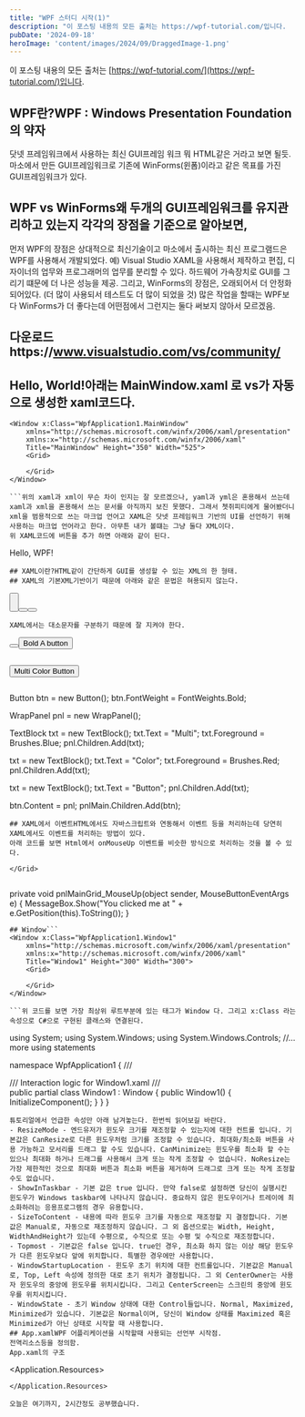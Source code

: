```yaml
---
title: "WPF 스터디 시작(1)"
description: "이 포스팅 내용의 모든 출처는 https://wpf-tutorial.com/입니다.   WPF란?  WPF : Windows Presentation Foundation 의 약자  닷넷 프레임워크에서 사용하는 최신 GUI프레임 워크  뭐 HTML같은 거라고 보면 될듯.  마소에서 만든 G..."
pubDate: '2024-09-18'
heroImage: 'content/images/2024/09/DraggedImage-1.png'
---
```


이 포스팅 내용의 모든 출처는 [https://wpf-tutorial.com/](https://wpf-tutorial.com/)입니다.
## WPF란?WPF : Windows Presentation Foundation 의 약자
닷넷 프레임워크에서 사용하는 최신 GUI프레임 워크
뭐 HTML같은 거라고 보면 될듯.
마소에서 만든 GUI프레임워크로 기존에 WinForms(윈폼)이라고 같은 목표를 가진 GUI프레임워크가 있다.
## WPF vs WinForms왜 두개의 GUI프레임워크를 유지관리하고 있는지 각각의 장점을 기준으로 알아보면,
먼저 WPF의 장점은 상대적으로 최신기술이고 마소에서 출시하는 최신 프로그램드은 WPF를 사용해서 개발되었다. 예) Visual Studio
XAML을 사용해서 제작하고 편집, 디자이너의 업무와 프로그래머의 업무를 분리할 수 있다. 하드웨어 가속장치로 GUI를 그리기 떄문에 더 나은 성능을 제공.
그리고, WinForms의 장점은, 오래되어서 더 안정화 되어있다. (더 많이 사용되서 테스트도 더 많이 되었을 것)
많은 작업을 할때는 WPF보다 WinForms가 더 좋다는데 어떤점에서 그런지는 둘다 써보지 않아서 모르겠음.
## 다운로드https://www.visualstudio.com/vs/community/
## Hello, World!아래는 MainWindow.xaml 로 vs가 자동으로 생성한 xaml코드다.
```
<Window x:Class="WpfApplication1.MainWindow"
    xmlns="http://schemas.microsoft.com/winfx/2006/xaml/presentation"
    xmlns:x="http://schemas.microsoft.com/winfx/2006/xaml"
    Title="MainWindow" Height="350" Width="525">
    <Grid>

    </Grid>
</Window>

```위의 xaml과 xml이 무슨 차이 인지는 잘 모르겠으나, yaml과 yml은 혼용해서 쓰는데 xaml과 xml을 혼용해서 쓰는 문서를 아직까지 보진 못했다. 그래서 쳇쥐피티에게 물어봤더니 xml을 범용적으로 쓰는 마크업 언어고 XAML은 닷넷 프레임워크 기반의 UI를 선언하기 위해 사용하는 마크업 언어라고 한다. 아무튼 내가 볼떄는 그냥 둘다 XML이다.
위 XAML코드에 버튼을 추가 하면 아래와 같이 된다.
```
<Window x:Class="WpfApplication1.MainWindow"
    xmlns="http://schemas.microsoft.com/winfx/2006/xaml/presentation"
    xmlns:x="http://schemas.microsoft.com/winfx/2006/xaml"
    Title="MainWindow" Height="350" Width="525">
    <Grid>
        <TextBlock HorizontalAlignment="Center" VerticalAlignment="Center" FontSize="72">
            Hello, WPF!
        </TextBlock>
    </Grid>
</Window>

```그리고 응용프로그램을 실행하면,
## XAML이란?HTML같이 간단하게 GUI를 생성할 수 있는 XML의 한 형태.
## XAML의 기본XML기반이기 때문에 아래와 같은 문법은 혀용되지 않는다.
```
<Button>

```나는 개발자라서 XML을 많이 다뤄봐서 정말 기본중의 기본이지만 XML을 모르는 사람이라면 XML문법을 좀 익히고 보면 편할 것 같다. HTML에서는 위와 같은 문법을 대충.. 오류가 안나고 그려주지만, XML에서는 오류가 발생한다. 따라서 아래와 같이 표현해줘야 한다.
```
<Button />
<!-- or -->
<Button></Button>

```확실히 열었던 태그를 닫는 처리를 해야한다.
XAML에서는 대소문자를 구분하기 때문에 잘 지켜야 한다.
```
<Button FontWeight="Bold" Content="A button" />
<!-- equals -->
<Button>
    <Button.FontWeight>Bold</Button.FontWeight>
    <Button.Content>A button</Button.Content>
</Button>

```C#의 코드와 비교해보면 XAML의 코드가 엄청 간결하다는 것을 알 수 있다.
```
<Button FontWeight="Bold">
    <WrapPanel>
        <TextBlock Foreground="Blue">Multi</TextBlock>
        <TextBlock Foreground="Red">Color</TextBlock>
        <TextBlock>Button</TextBlock>
    </WrapPanel>
</Button>

```위 XAML을 C#코드로 변경하면 아래와 같다.
```
Button btn = new Button();
btn.FontWeight = FontWeights.Bold;

WrapPanel pnl = new WrapPanel();

TextBlock txt = new TextBlock();
txt.Text = "Multi";
txt.Foreground = Brushes.Blue;
pnl.Children.Add(txt);

txt = new TextBlock();
txt.Text = "Color";
txt.Foreground = Brushes.Red;
pnl.Children.Add(txt);

txt = new TextBlock();
txt.Text = "Button";
pnl.Children.Add(txt);

btn.Content = pnl;
pnlMain.Children.Add(btn);

```자바에서 Swing이나 SWT로 개발할 때 위와같은 형태로 UI를 많이 그렸었는데 옛날기억이 새록새록 난다. 누가봐도 XAML이 간단하고 더 직관적으로 이해가 될 것이다.
## XAML에서 이벤트HTML에서도 자바스크립트와 연동해서 이벤트 등을 처리하는데 당연히 XAML에서도 이벤트를 처리하는 방법이 있다.
아래 코드를 보면 Html에서 onMouseUp 이벤트를 비슷한 방식으로 처리하는 것을 볼 수 있다.
```
<Window x:Class="WpfTutorialSamples.XAML.EventsSample"
        xmlns="http://schemas.microsoft.com/winfx/2006/xaml/presentation"
        xmlns:x="http://schemas.microsoft.com/winfx/2006/xaml"
        Title="EventsSample" Height="300" Width="300">
	<Grid Name="pnlMainGrid" MouseUp="pnlMainGrid_MouseUp" Background="LightBlue">        
		
    </Grid>
</Window>

```연결되는 C#코드는 아래와 같다.
```
private void pnlMainGrid_MouseUp(object sender, MouseButtonEventArgs e)
{
	MessageBox.Show("You clicked me at " + e.GetPosition(this).ToString());
}

```## WPF 어플리케이션 개요WPF는 주로 윈도우즈 응용프로그램을 만드는데 사용한다.(아닐수도 있다) 내가보고 있는 튜토리얼은 WPF를 이용해서 윈도우즈용 데스크탑 어플리케이션을 만드는데 촛점을 두고 있다고 한다. 이것은 따라가 보면서 확인해야할 것 같다. 내가 기존에 배웠었던 자바로 구현하는 스윙이나 SWT도 데스크탑에서 실행되는 어플리케이션을 만들기 위해서 배웠었다. 나는 당시에 네이트온같은 메신저를 구현해보고자 했었다. TMI 끗.
## Window```
<Window x:Class="WpfApplication1.Window1"
    xmlns="http://schemas.microsoft.com/winfx/2006/xaml/presentation"
    xmlns:x="http://schemas.microsoft.com/winfx/2006/xaml"
    Title="Window1" Height="300" Width="300">
    <Grid>

    </Grid>
</Window>

```위 코드를 보면 가장 최상위 루트부분에 있는 태그가 Window 다. 그리고 x:Class 라는 속성으로 C#으로 구현된 클래스와 연결된다.
```
using System;
using System.Windows;
using System.Windows.Controls;
//…more using statements

namespace WpfApplication1
{
    /// <summary>
    /// Interaction logic for Window1.xaml
    /// </summary>
    public partial class Window1 : Window
    {
        public Window1()
        {
            InitializeComponent();
        }
    }
}

```위에서 Window의 속성을 보면 Title을 비롯해서 여러 속성이 사용되었는데 그 외에도 많은 속성이 있다. 그것들을 알고 사용하는 것은 중요할 것이다.
튜토리얼에서 언급한 속성만 아래 남겨놓는다. 한번씩 읽어보길 바란다.
- ResizeMode - 엔드유저가 윈도우 크기를 재조정할 수 있는지에 대한 컨트롤 입니다. 기본값은 CanResize로 다른 윈도우처럼 크기를 조정할 수 있습니다. 최대화/최소화 버튼을 사용 가능하고 모서리를 드래그 할 수도 있습니다. CanMinimize는 윈도우를 최소화 할 수는 있으나 최대화 하거나 드래그를 사용해서 크게 또는 작게 조정할 수 없습니다. NoResize는 가장 제한적인 것으로 최대화 버튼과 최소화 버튼을 제거하며 드래그로 크게 또는 작게 조정할 수도 없습니다.
- ShowInTaskbar - 기본 값은 true 입니다. 만약 false로 설정하면 당신이 실행시킨 윈도우가 Windows taskbar에 나타나지 않습니다. 중요하지 않은 윈도우이거나 트레이에 최소화하려는 응용프로그램의 경우 유용합니다.
- SizeToContent - 내용에 따라 윈도우 크기를 자동으로 재조정할 지 결정합니다. 기본 값은 Manual로, 자동으로 재조정하지 않습니다. 그 외 옵션으로는 Width, Height, WidthAndHeight가 있는데 수평으로, 수직으로 또는 수평 및 수직으로 재조정합니다.
- Topmost - 기본값은 false 입니다. true인 경우, 최소화 하지 않는 이상 해당 윈도우가 다른 윈도우보다 앞에 위치합니다. 특별한 경우에만 사용합니다.
- WindowStartupLocation - 윈도우 초기 위치에 대한 컨트롤입니다. 기본값은 Manual로, Top, Left 속성에 정의한 대로 초기 위치가 결정됩니다. 그 외 CenterOwner는 사용자 윈도우의 중앙에 윈도우를 위치시킵니다. 그리고 CenterScreen는 스크린의 중앙에 윈도우를 위치시킵니다.
- WindowState - 초기 Window 상태에 대한 Control들입니다. Normal, Maximized, Minimized가 있습니다. 기본값은 Normal이며, 당신이 Window 상태를 Maximized 혹은 Minimized가 아닌 상태로 시작할 때 사용합니다.
## App.xamlWPF 어플리케이션을 시작할때 사용되는 선언부 시작점.
전역리소스등을 정의함.
App.xaml의 구조
```
<Application x:Class="WpfTutorialSamples.App"
             xmlns="http://schemas.microsoft.com/winfx/2006/xaml/presentation"
             xmlns:x="http://schemas.microsoft.com/winfx/2006/xaml"
             StartupUri="MainWindow.xaml">
    <Application.Resources>

    </Application.Resources>
</Application>

```위 Application의 속성중에 StartupUri는 어떤 윈도우나 페이지로 시작하는지 정의하는 부분.
오늘은 여기까지, 2시간정도 공부했습니다.